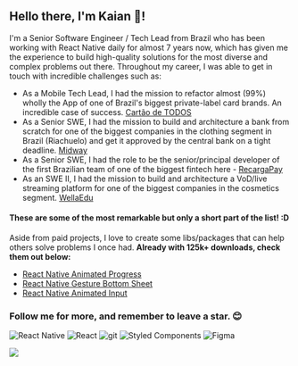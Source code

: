 ## Hello there, I'm Kaian 👋!

I'm a Senior Software Engineer / Tech Lead from Brazil who has been working with React Native daily for almost 7 years now, which has given me the experience to build high-quality solutions for the most diverse and complex problems out there. Throughout my career, I was able to get in touch with incredible challenges such as:

- As a Mobile Tech Lead, I had the mission to refactor almost (99%) wholly the App of one of Brazil's biggest private-label card brands. An incredible case of success. [Cartão de TODOS](https://cartaodetodos.com.br/)
- As a Senior SWE, I had the mission to build and architecture a bank from scratch for one of the biggest companies in the clothing segment in Brazil (Riachuelo) and get it approved by the central bank on a tight deadline. [Midway](https://www.midway.com.br/)
- As a Senior SWE, I had the role to be the senior/principal developer of the first Brazilian team of one of the biggest fintech here - [RecargaPay](https://recargapay.com.br/)
- As an SWE II, I had the mission to build and architecture a VoD/live streaming platform for one of the biggest companies in the cosmetics segment. [WellaEdu](https://www.wellaedu.com.br/)

#### These are some of the most remarkable but only a short part of the list! :D

Aside from paid projects, I love to create some libs/packages that can help others solve problems I once had. **Already with 125k+ downloads, check them out below:**

- [React Native Animated Progress](https://github.com/kcotias/react-native-animated-progress)
- [React Native Gesture Bottom Sheet](https://github.com/kcotias/react-native-gesture-bottom-sheet)
- [React Native Animated Input](https://github.com/kcotias/react-native-animated-input)

### Follow me for more, and remember to leave a star. 😊

<p>
  <img alt="React Native" src="https://img.shields.io/badge/-React_Native-45b8d8?style=flat-rounded&logo=react&logoColor=white" />
  <img alt="React" src="https://img.shields.io/badge/-React-20242a?style=flat-rounded&logo=react&logoColor=61dafb" />
  <img alt="git" src="https://img.shields.io/badge/-Git-F05032?style=flat-rounded&logo=git&logoColor=white" />
  <img alt="Styled Components" src="https://img.shields.io/badge/-Styled_Components-db7092?style=flat-rounded&logo=styled-components&logoColor=white" />
  <img alt="Figma" src="https://img.shields.io/badge/-Figma-111111?style=flat-rounded&logo=Figma&logoColor=white" />
</p>

  <img align="center" src="https://github-readme-stats.vercel.app/api?username=kcotias&show_icons=true&theme=vue-dark&count_private=true" />

